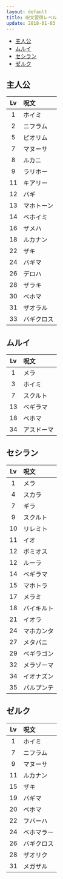 ```yaml
---
layout: default
title: 呪文習得レベル
update: 2018-01-03
---
```


* [主人公](#主人公)
* [ムルイ](#ムルイ)
* [セシラン](#セシラン)
* [ゼルク](#ゼルク)


## 主人公

Lv | 呪文
:-:|:-----
 1 | ホイミ
 2 | ニフラム
 5 | ピオリム
 7 | マヌーサ
 8 | ルカニ
 9 | ラリホー
11 | キアリー
12 | バギ
13 | マホトーン
14 | ベホイミ
16 | ザメハ
18 | ルカナン
22 | ザキ
24 | バギマ
26 | デロハ
28 | ザラキ
30 | ベホマ
31 | ザオラル
33 | バギクロス


## ムルイ

Lv | 呪文
:-:|:-----
 1 | メラ
 3 | ホイミ
 7 | スクルト
13 | ベギラマ
18 | ベホマ
34 | アスドーマ


## セシラン

Lv | 呪文
:-:|:-----
 1 | メラ
 4 | スカラ
 7 | ギラ
 9 | スクルト
10 | リレミト
11 | イオ
12 | ボミオス
12 | ルーラ
14 | ベギラマ
15 | マホトラ
17 | メラミ
18 | バイキルト
21 | イオラ
24 | マホカンタ
27 | メタパニ
29 | ベギラゴン
32 | メラゾーマ
34 | イオナズン
35 | パルプンテ


## ゼルク

Lv | 呪文
:-:|:-----
 1 | ホイミ
 7 | ニフラム
 9 | マヌーサ
11 | ルカナン
15 | ザキ
19 | バギマ
20 | ベホマ
22 | フバーハ
24 | ベホマラー
26 | バギクロス
28 | ザオリク
31 | メガザル

